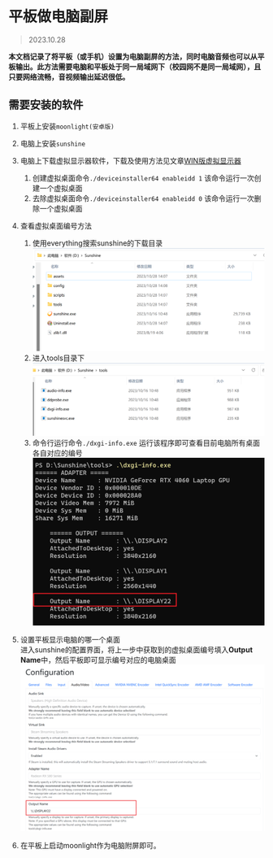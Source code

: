 # 平板做电脑副屏
> 2023.10.28

**本文档记录了将平板（或手机）设置为电脑副屏的方法，同时电脑音频也可以从平板输出。此方法需要电脑和平板处于同一局域网下（校园网不是同一局域网），且只要网络流畅，音视频输出延迟很低。**

## 需要安装的软件
1. 平板上安装`moonlight(安卓版)`
2. 电脑上安装`sunshine`
3. 电脑上下载虚拟显示器软件，下载及使用方法见文章[WIN版虚拟显示器](https://www.cnblogs.com/zspace/p/17069763.html)  
    1. 创建虚拟桌面命令`./deviceinstaller64 enableidd 1` 该命令运行一次创建一个虚拟桌面
    2. 去除虚拟桌面命令`./deviceinstaller64 enableidd 0` 该命令运行一次删除一个虚拟桌面
4. 查看虚拟桌面编号方法
    1. 使用everything搜索sunshine的下载目录![sunshine下载目录](./photo/sunshine下载目录.png)
    2. 进入tools目录下![tools目录](./photo/tools目录.png)
    3. 命令行运行命令`./dxgi-info.exe` 运行该程序即可查看目前电脑所有桌面各自对应的编号 ![命令行查看编号](./photo/命令行查看屏幕编号.png)
    
5. 设置平板显示电脑的哪一个桌面  
    进入sunshine的配置界面，将上一步中获取到的虚拟桌面编号填入**Output Name**中，然后平板即可显示编号对应的电脑桌面![config](./photo/设置平板显示电脑哪个桌面.png)

6. 在平板上启动moonlight作为电脑附屏即可。



